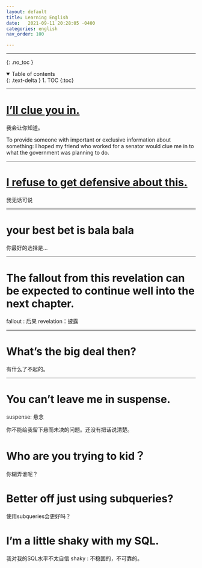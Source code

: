 ```yaml
---
layout: default
title: Learning English
date:   2021-09-11 20:28:05 -0400
categories: english
nav_order: 100

---
```


---
{: .no_toc }

<details open markdown="block">
  <summary>
    Table of contents
  </summary>
  {: .text-delta }
1. TOC
{:toc}
</details>

---

# [I’ll clue you in. ](https://idioms.thefreedictionary.com/clue+you+in)

我会让你知道。

To provide someone with important or exclusive information about something: I hoped my friend who worked for a senator would clue me in to what the government was planning to do.

--- 

# [I refuse to get defensive about this.](https://hbr.org/2013/11/dont-get-defensive-communication-tips-for-the-vigilant)

我无话可说

--- 

# your best bet is bala bala

你最好的选择是... 

--- 

# The fallout from this revelation can be expected to continue well into the next chapter.

fallout : 后果
revelation：披露

---

# What’s the big deal then?

有什么了不起的。

---

# You can’t leave me in suspense.

suspense: 悬念

你不能给我留下悬而未决的问题。还没有把话说清楚。

# Who are you trying to kid？
你糊弄谁呢？

# Better off just using subqueries?

使用subqueries会更好吗？

# I’m a little shaky with my SQL. 

我对我的SQL水平不太自信
shaky : 不稳固的，不可靠的。


